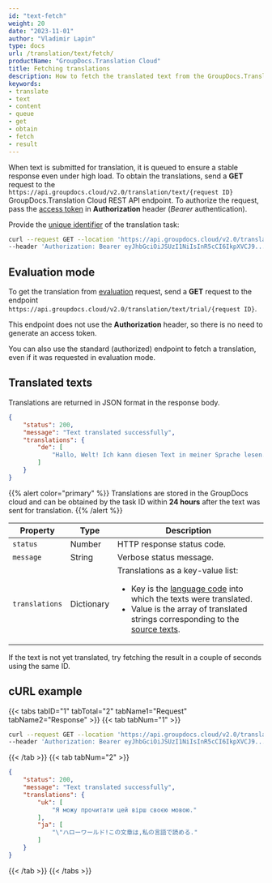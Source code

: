 ```yaml
---
id: "text-fetch"
weight: 20
date: "2023-11-01"
author: "Vladimir Lapin"
type: docs
url: /translation/text/fetch/
productName: "GroupDocs.Translation Cloud"
title: Fetching translations
description: How to fetch the translated text from the GroupDocs.Translation Cloud queue.
keywords:
- translate
- text
- content
- queue
- get
- obtain
- fetch
- result
---
```


When text is submitted for translation, it is queued to ensure a stable response even under high load. To obtain the translations, send a **GET** request to the `https://api.groupdocs.cloud/v2.0/translation/text/{request ID}` GroupDocs.Translation Cloud REST API endpoint. To authorize the request, pass the [access token](/translation/authorization/) in **Authorization** header (_Bearer_ authentication).

Provide the [unique identifier](/translation/text/request/#return-value) of the translation task:

```bash
curl --request GET --location 'https://api.groupdocs.cloud/v2.0/translation/text/a4fc6c6e-81b0-43c8-b62b-b8bb99520ce9' \
--header 'Authorization: Bearer eyJhbGciOiJSUzI1NiIsInR5cCI6IkpXVCJ9...UV1hLfgNCSQ4VKGCOA'
```

## Evaluation mode

To get the translation from [evaluation](/translation/text/request/#evaluation-mode) request, send a **GET** request to the endpoint `https://api.groupdocs.cloud/v2.0/translation/text/trial/{request ID}`.

This endpoint does not use the **Authorization** header, so there is no need to generate an access token.

You can also use the standard (authorized) endpoint to fetch a translation, even if it was requested in evaluation mode.

## Translated texts

Translations are returned in JSON format in the response body.

```json
{
	"status": 200,
	"message": "Text translated successfully",
	"translations": {
		"de": [
			"Hallo, Welt! Ich kann diesen Text in meiner Sprache lesen."
		]
	}
}
```

{{% alert color="primary" %}} 
Translations are stored in the GroupDocs cloud and can be obtained by the task ID within **24 hours** after the text was sent for translation.
{{% /alert %}}

Property | Type | Description
-------- | ---- | -----------
`status` | Number | HTTP response status code.
`message` | String | Verbose status message.
`translations` | Dictionary | Translations as a key-value list:<ul><li>Key is the [language code](/translation/languages/) into which the texts were translated.</li><li>Value is the array of translated strings corresponding to the [source texts](/translation/text/request/#translation-settings).</li></ul>

If the text is not yet translated, try fetching the result in a couple of seconds using the same ID.

## cURL example

{{< tabs tabID="1" tabTotal="2" tabName1="Request" tabName2="Response" >}}
{{< tab tabNum="1" >}}
```bash
curl --request GET --location 'https://api.groupdocs.cloud/v2.0/translation/text/a4fc6c6e-81b0-43c8-b62b-b8bb99520ce9' \
--header 'Authorization: Bearer eyJhbGciOiJSUzI1NiIsInR5cCI6IkpXVCJ9...UV1hLfgNCSQ4VKGCOA'
```
{{< /tab >}}
{{< tab tabNum="2" >}}
```json
{
	"status": 200,
	"message": "Text translated successfully",
	"translations": {
		"uk": [
			"Я можу прочитати цей вірш своєю мовою."
		],
		"ja": [
			"\"ハローワールド!この文章は,私の言語で読める."
		]
	}
}
```
{{< /tab >}}
{{< /tabs >}}
